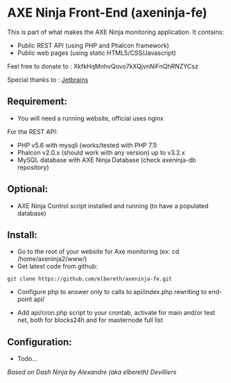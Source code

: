 # AXE Ninja Front-End (axeninja-fe)

This is part of what makes the AXE Ninja monitoring application.
It contains:
- Public REST API (using PHP and Phalcon framework)
- Public web pages (using static HTML5/CSS/Javascript)

Feel free to donate to : XkfkHqMnhvQovo7kXQjvnNiFnQhRNZYCsz

Special thanks to : [Jetbrains](https://www.jetbrains.com)

## Requirement:
* You will need a running website, official uses nginx

For the REST API:
* PHP v5.6 with mysqli (works/tested with PHP 7.1)
* Phalcon v2.0.x (should work with any version) up to v3.2.x
* MySQL database with AXE Ninja Database (check axeninja-db repository)

## Optional:
* AXE Ninja Control script installed and running (to have a populated database)

## Install:
* Go to the root of your website for Axe monitoring (ex: cd /home/axeninja2/www/)
* Get latest code from github:
```shell
git clone https://github.com/elbereth/axeninja-fe.git
```

* Configure php to answer only to calls to api/index.php rewriting to end-point api/

* Add api/cron.php script to your crontab, activate for main and/or test net, both for blocks24h and for masternode full list

## Configuration:
* Todo...

_Based on Dash Ninja by Alexandre (aka elbereth) Devilliers_
